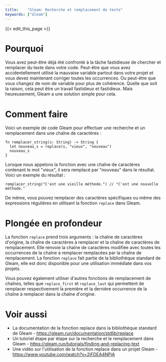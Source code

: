 ```yaml
---
title:    "Gleam: Recherche et remplacement de texte"
keywords: ["Gleam"]
---
```


{{< edit_this_page >}}

# Pourquoi

Vous avez peut-être déjà été confronté à la tâche fastidieuse de chercher et remplacer du texte dans votre code. Peut-être que vous avez accidentellement utilisé la mauvaise variable partout dans votre projet et vous devez maintenant corriger toutes les occurrences. Ou peut-être que vous changez de nom de variable pour plus de cohérence. Quelle que soit la raison, cela peut être un travail fastidieux et fastidieux. Mais heureusement, Gleam a une solution simple pour cela.

# Comment faire

Voici un exemple de code Gleam pour effectuer une recherche et un remplacement dans une chaîne de caractères :

```Gleam
fn remplacer_string(s: String) -> String {
  let nouveau_s = replace(s, "vieux", "nouveau")
  nouveau_s
}
```

Lorsque nous appelons la fonction avec une chaîne de caractères contenant le mot "vieux", il sera remplacé par "nouveau" dans le résultat. Voici un exemple du résultat :

```
remplacer_string("C'est une vieille méthode.") // "C'est une nouvelle méthode."
```

De même, vous pouvez remplacer des caractères spécifiques ou même des expressions régulières en utilisant la fonction `replace` dans Gleam.

# Plongée en profondeur

La fonction `replace` prend trois arguments : la chaîne de caractères d'origine, la chaîne de caractères à remplacer et la chaîne de caractères de remplacement. Elle renvoie la chaîne de caractères modifiée avec toutes les occurrences de la chaîne à remplacer remplacées par la chaîne de remplacement. La fonction `replace` fait partie de la bibliothèque standard de Gleam, elle est donc disponible pour une utilisation immédiate dans vos projets.

Vous pouvez également utiliser d'autres fonctions de remplacement de chaînes, telles que `replace_first` et `replace_last` qui permettent de remplacer respectivement la première et la dernière occurrence de la chaîne à remplacer dans la chaîne d'origine.

# Voir aussi

- La documentation de la fonction replace dans la bibliothèque standard de Gleam - https://gleam.run/documentation/stdlib/replace
- Un tutoriel étape par étape sur la recherche et le remplacement dans Gleam - https://gleam.run/tutorials/finding-and-replacing-text
- Une vidéo sur l'utilisation de la fonction replace dans un projet Gleam - https://www.youtube.com/watch?v=2jFDEA4NPjA